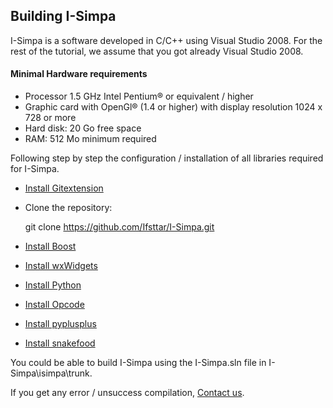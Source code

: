 ## Building I-Simpa

I-Simpa is a software developed in C/C++ using Visual Studio 2008.
For the rest of the tutorial, we assume that you got already Visual Studio 2008.

#### Minimal Hardware requirements
* Processor 1.5 GHz Intel Pentium® or equivalent / higher
* Graphic card with OpenGl® (1.4 or higher) with display resolution 1024 x 728 or more
* Hard disk: 20 Go free space
* RAM: 512 Mo minimum required

Following step by step the configuration / installation of all libraries required for I-Simpa.

* <a href="https://github.com/Ifsttar/I-Simpa/wiki/GITEXTENSION">Install Gitextension</a>
* Clone the repository:

    git clone https://github.com/Ifsttar/I-Simpa.git
* <a href="https://github.com/Ifsttar/I-Simpa/wiki/boost">Install Boost</a>
* <a href="https://github.com/Ifsttar/I-Simpa/wiki/wxWidgets">Install wxWidgets</a>
* <a href="https://github.com/Ifsttar/I-Simpa/wiki/python"> Install Python</a>
* <a href="https://github.com/Ifsttar/I-Simpa/wiki/Opcode"> Install Opcode</a>
* <a href="https://www.github.com/Ifsttar/I-Simpa/wiki/pyplusplus"> Install pyplusplus</a>
* <a href="https://www.github.com/Ifsttar/I-Simpa/wiki/snakefood"> Install snakefood</a>

You could be able to build I-Simpa using the I-Simpa.sln file in I-Simpa\isimpa\trunk.

If you get any error / unsuccess compilation, <a href="mailto:i-simpa@ifsttar.fr">Contact us</a>.
